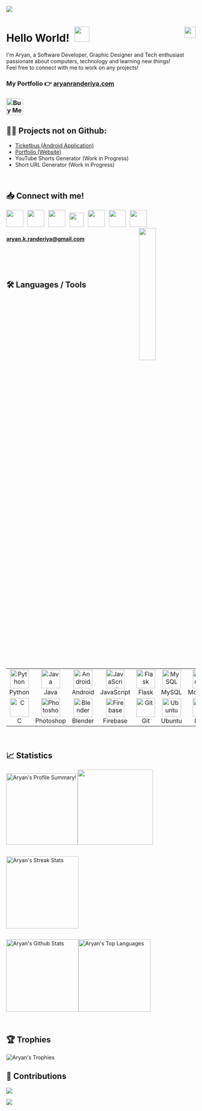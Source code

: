 ![](https://github.com/aryanranderiya/aryanranderiya/assets/64796509/91f50587-e41b-4afa-88c6-fba6e62919ce)
<br>

# Hello World! &nbsp;<img src="https://github.com/aryanranderiya/aryanranderiya/assets/64796509/710e2c34-fb64-46db-8bbf-450c00dabe70" width=40px>  <img src="https://komarev.com/ghpvc/?username=aryanranderiya&color=00bbff&style=flat-square&abbreviated=true" align="right" height="30px">

I'm Aryan, a Software Developer, Graphic Designer and Tech enthusiast passionate about computers, technology and learning new things! <br>
Feel free to connect with me to work on any projects!
<br>

### My Portfolio 👉 [aryanranderiya.com](https://aryanranderiya.com)

### <a href="https://www.buymeacoffee.com/aryanranderiya" target="_blank"><img src="https://cdn.buymeacoffee.com/buttons/v2/default-yellow.png" alt="Buy Me A Coffee" style="height: 45px !important;" ></a>

##

## 👨‍💻 Projects not on Github:
- [Ticketbus (Android Application)](https://aryanranderiya.com/Project.html?id=2_project_TicketBus_1705162807451)
- [Portfolio (Website)](https://aryanranderiya.com/Project.html?id=1_project_My_Portfolio_1705162703820)
- YouTube Shorts Generator (Work in Progress)
- Short URL Generator (Work in Progress)

<br>

## 📥 Connect with me!

<p>
<a href="https://aryanranderiya.com"><img height="45px" width="45px" src="https://github.com/aryanranderiya/aryanranderiya/assets/64796509/c7399a2e-ed5a-4cf0-bc2b-04d4665e981e"></a>&ensp;
<a href="https://linkedin.com/in/aryanranderiya"><img  height="45px" width="45px" src="https://cdn.jsdelivr.net/gh/devicons/devicon/icons/linkedin/linkedin-original.svg" /></a>&ensp;
<a href="https://twitter.com/aryanranderiya"><img height="45px" width="45px" src="https://cdn.simpleicons.org/twitter/#1D9BF0"></a>&ensp;
<a href="https://discord.gg/85kCGDKK"><img height="38px" src="https://github.com/aryanranderiya/aryanranderiya/assets/64796509/7bf05e13-a931-4b20-bf13-4f4b8c2426ad" /></a>&ensp;
<a href="https://instagram.com/aryanranderiya"><img  height="45px" width="45px" src="https://upload.wikimedia.org/wikipedia/commons/e/e7/Instagram_logo_2016.svg" /></a>&ensp;
<a href="https://behance.net/aryanranderiya"><img  height="45px" width="45px" src="https://cdn.jsdelivr.net/gh/devicons/devicon/icons/behance/behance-original.svg" /></a>&ensp;
<a href="https://stackoverflow.com/users/21615084/aryan"><img  height="45px" width="45px" src="https://cdn.jsdelivr.net/gh/devicons/devicon@latest/icons/stackoverflow/stackoverflow-original.svg" /></a>&ensp;
<a href="https://discord.gg/85kCGDKK"> <img src="https://discord-readme-badge.vercel.app/api?id=521279231284609032" width=30% align="right"> </a>

#### aryan.k.randeriya@gmail.com

</p>

<br>
<br>
<br>

## 🛠️ Languages / Tools
<center>
<p>
<table>
  <tr>
    <td align="center" width="96">
      <a href="#python">
        <img src="https://cdn.jsdelivr.net/gh/devicons/devicon/icons/python/python-original.svg" width="50px" height="50px" alt="Python" />
      </a>
      <br>Python
    </td>
    <td align="center" width="96">
      <a href="#java">
        <img src="https://cdn.jsdelivr.net/gh/devicons/devicon/icons/java/java-original.svg" width="50px" height="50px" alt="Java" />
      </a>
      <br>Java
    </td>
    <td align="center" width="96">
      <a href="#android">
        <img src="https://cdn.jsdelivr.net/gh/devicons/devicon/icons/android/android-plain.svg" width="50px" height="50px" alt="Android" />
      </a>
      <br>Android
    </td>
    <td align="center" width="96">
      <a href="#javascript">
        <img src="https://cdn.jsdelivr.net/gh/devicons/devicon@latest/icons/javascript/javascript-original.svg" width="50px" height="50px" alt="JavaScript" />
      </a>
      <br>JavaScript
    </td>
    <td align="center" width="96">
      <a href="#flask">
        <img src="https://cdn.jsdelivr.net/gh/devicons/devicon@latest/icons/flask/flask-original.svg" width="50px" height="50px" alt="Flask" />
      </a>
      <br>Flask
    </td>
    <td align="center" width="96">
      <a href="#mysql">
        <img src="https://cdn.jsdelivr.net/gh/devicons/devicon@latest/icons/mysql/mysql-original-wordmark.svg" width="50px" height="50px" alt="MySQL" />
      </a>
      <br>MySQL
    </td>
    <td align="center" width="96">
      <a href="#mongodb">
        <img src="https://cdn.jsdelivr.net/gh/devicons/devicon@latest/icons/mongodb/mongodb-plain-wordmark.svg" width="50px" height="50px" alt="MongoDB" />
      </a>
      <br>MongoDB
    </td>
    <td align="center" width="96">
      <a href="#html">
        <img src="https://cdn.jsdelivr.net/gh/devicons/devicon/icons/html5/html5-original-wordmark.svg" width="50px" height="50px" alt="HTML" />
      </a>
      <br>HTML
    </td>
    <td align="center" width="96">
      <a href="#css">
        <img src="https://cdn.jsdelivr.net/gh/devicons/devicon/icons/css3/css3-original-wordmark.svg" width="50px" height="50px" alt="CSS" />
      </a>
      <br>CSS
    </td>
    <td align="center" width="96">
      <a href="#php">
        <img src="https://cdn.jsdelivr.net/gh/devicons/devicon/icons/php/php-original.svg" width="50px" height="50px" alt="PHP" />
      </a>
      <br>PHP
    </td>
</tr>
      <tr>
    <td align="center" width="96">
      <a href="#c">
        <img src="https://cdn.jsdelivr.net/gh/devicons/devicon@latest/icons/c/c-original.svg" width="50px" height="50px" alt="C" />
      </a>
      <br>C
    </td>
    <td align="center" width="96">
      <a href="#photoshop">
        <img src="https://cdn.jsdelivr.net/gh/devicons/devicon/icons/photoshop/photoshop-original.svg" width="50px" height="50px" alt="Photoshop" />
      </a>
      <br>Photoshop
    </td>
    <td align="center" width="96">
      <a href="#blender">
        <img src="https://cdn.jsdelivr.net/gh/devicons/devicon/icons/blender/blender-original.svg" width="50px" height="50px" alt="Blender" />
      </a>
      <br>Blender
    </td>
    <td align="center" width="96">
      <a href="#firebase">
        <img src="https://cdn.jsdelivr.net/gh/devicons/devicon/icons/firebase/firebase-plain.svg" width="50px" height="50px" alt="Firebase" />
      </a>
      <br>Firebase
    </td>
    <td align="center" width="96">
      <a href="#git">
        <img src="https://cdn.jsdelivr.net/gh/devicons/devicon/icons/git/git-original.svg" width="50px" height="50px" alt="Git" />
      </a>
      <br>Git
    </td>
    <td align="center" width="96">
      <a href="#ubuntu">
        <img src="https://cdn.jsdelivr.net/gh/devicons/devicon@latest/icons/ubuntu/ubuntu-original.svg" width="50px" height="50px" alt="Ubuntu" />
      </a>
      <br>Ubuntu
    </td>
    <td align="center" width="96">
      <a href="#linux">
        <img src="https://cdn.jsdelivr.net/gh/devicons/devicon/icons/linux/linux-original.svg" width="50px" height="50px" alt="Linux" />
      </a>
      <br>Linux
    </td>
    <td align="center" width="96">
      <a href="#vscode">
        <img src="https://cdn.jsdelivr.net/gh/devicons/devicon/icons/vscode/vscode-original.svg" width="50px" height="50px" alt="VSCode" />
      </a>
      <br>VSCode
    </td>
  </tr>
</table>
          
</p>
</center>
<br>

## 📈 Statistics

<img alt="Aryan's Profile Summary!" src="https://github-profile-summary-cards.vercel.app/api/cards/profile-details?username=aryanranderiya&theme=transparent" height="190px"/><img src="https://github-profile-summary-cards.vercel.app/api/cards/productive-time?username=aryanranderiya&theme=transparent&utcOffset=5.3" height="200px">

##
<a href="https://github.com/DenverCoder1/github-readme-streak-stats"><img alt="Aryan's Streak Stats" src="https://streak-stats.demolab.com?user=aryanranderiya&theme=highcontrast&hide_border=true&date_format=j%20M%5B%20Y%5D&card_width=470&hide_border=true&background=transparent" height="192px"/></a>

##
<img alt="Aryan's Github Stats" src="https://github-readme-stats-9e4w.vercel.app/api?username=aryanranderiya&show_icons=true&hide_border=true&theme=dark&bg_color=00000000" height="192px"/><img alt="Aryan's Top Languages" src="https://github-readme-stats-9e4w.vercel.app/api/top-langs/?username=aryanranderiya&layout=compact&theme=dark&hide_border=true&exclude_repo=github-readme-stats&bg_color=00000000" height="192px"/></a>

<br>

## 🏆 Trophies

<img alt="Aryan's Trophies" src="https://github-profile-trophy.vercel.app/?username=aryanranderiya&theme=darkhub&column=9&no-frame=true&no-bg=true" />

<br>

## 🤝 Contributions

![](https://github-readme-activity-graph.vercel.app/graph?username=aryanranderiya&bg_color=transparent&line=00BBFF&point=fff&area=true&area_color=00bbff&title_color=fff&color=00bbff)

<a href="https://green-wall.leoku.dev/api/og/share/aryanranderiya"><img src="https://green-wall.leoku.dev/api/og/share/aryanranderiya"/></a>
